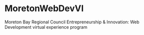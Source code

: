 # MoretonWebDevVI
Moreton Bay Regional Council Entrepreneurship &amp; Innovation: Web Development virtual experience program
